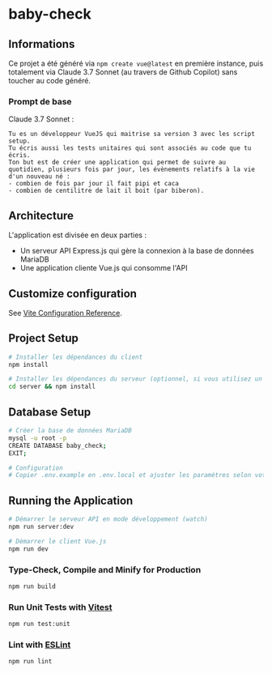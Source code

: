 # baby-check

## Informations

Ce projet a été généré via `npm create vue@latest` en première instance, puis totalement via Claude 3.7 Sonnet (au travers de Github Copilot) sans toucher au code généré.

### Prompt de base

Claude 3.7 Sonnet :

```
Tu es un développeur VueJS qui maitrise sa version 3 avec les script setup.
Tu écris aussi les tests unitaires qui sont associés au code que tu écris.
Ton but est de créer une application qui permet de suivre au quotidien, plusieurs fois par jour, les évènements relatifs à la vie d'un nouveau né :
- combien de fois par jour il fait pipi et caca
- combien de centilitre de lait il boit (par biberon).
```

## Architecture

L'application est divisée en deux parties :

- Un serveur API Express.js qui gère la connexion à la base de données MariaDB
- Une application cliente Vue.js qui consomme l'API

## Customize configuration

See [Vite Configuration Reference](https://vite.dev/config/).

## Project Setup

```sh
# Installer les dépendances du client
npm install

# Installer les dépendances du serveur (optionnel, si vous utilisez un package.json séparé pour le serveur)
cd server && npm install
```

## Database Setup

```sh
# Créer la base de données MariaDB
mysql -u root -p
CREATE DATABASE baby_check;
EXIT;

# Configuration
# Copier .env.example en .env.local et ajuster les paramètres selon votre configuration
```

## Running the Application

```sh
# Démarrer le serveur API en mode développement (watch)
npm run server:dev

# Démarrer le client Vue.js
npm run dev
```

### Type-Check, Compile and Minify for Production

```sh
npm run build
```

### Run Unit Tests with [Vitest](https://vitest.dev/)

```sh
npm run test:unit
```

### Lint with [ESLint](https://eslint.org/)

```sh
npm run lint
```
